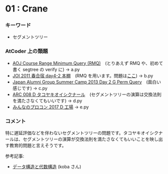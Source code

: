 # 01 : Crane

### キーワード

- セグメントツリー

### AtCoder 上の類題

- [AOJ Course Range Minimum Query (RMQ)](http://judge.u-aizu.ac.jp/onlinejudge/description.jsp?id=DSL_2_A&lang=jp)　(とりあえず RMQ や、初めて書く segtree の verify に) -> a.py
- [JOI 2011 春合宿 day4-2 本棚](https://atcoder.jp/contests/joisc2011/tasks/joisc2011_bookshelf)　(RMQ を用います。問題は[ここ](https://www.ioi-jp.org/camp/2011/2011-sp-tasks/2011-sp-day4.pdf)) -> b.py
- [Japan Alumni Group Summer Camp 2013 Day 2 G Perm Query](https://atcoder.jp/contests/jag2013summer-day2/tasks/icpc2013summer_day2_g)　(面白い感じです) -> c.py
- [ARC 008 D タコヤキオイシクナール](https://atcoder.jp/contests/arc008/tasks/arc008_4)　(セグメントツリーの演算は交換法則を満たさなくてもいいです) -> d.py
- [みんなのプロコン 2017 D 工場](https://atcoder.jp/contests/yahoo-procon2017-qual/tasks/yahoo_procon2017_qual_d) -> e.py

### コメント

特に遅延評価などを伴わないセグメントツリーの問題です。タコヤキオイシクナールは、セグメントツリーの演算が交換法則を満たさなくてもいいことを映し出す教育的問題と言えそうです。

参考記事:

- [データ構造と代数構造](http://koba-e964.hatenablog.com/entry/2016/12/14/214132) (koba さん)